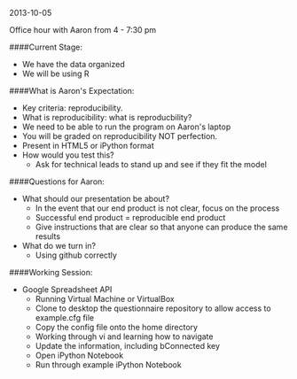 2013-10-05

Office hour with Aaron from 4 - 7:30 pm

####Current Stage:
* We have the data organized
* We will be using R

####What is Aaron's Expectation:
* Key criteria: reproducibility.
* What is reproducibility: what is reproducbility?
* We need to be able to run the program on Aaron's laptop
* You will be graded on reproducibility NOT perfection.
* Present in HTML5 or iPython format
* How would you test this?
    *  Ask for technical leads to stand up and see if they fit the model

####Questions for Aaron:
* What should our presentation be about?
    * In the event that our end product is not clear, focus on the process
    * Successful end product = reproducible end product
    * Give instructions that are clear so that anyone can produce the same results
* What do we turn in?
    * Using github correctly

####Working Session:
* Google Spreadsheet API
   * Running Virtual Machine or VirtualBox
   * Clone to desktop the questionnaire repository to allow access to example.cfg file
   * Copy the config file onto the home directory
   * Working through vi and learning how to navigate
   * Update the information, including bConnected key
   * Open iPython Notebook
   * Run through example iPython Notebook
  
  
